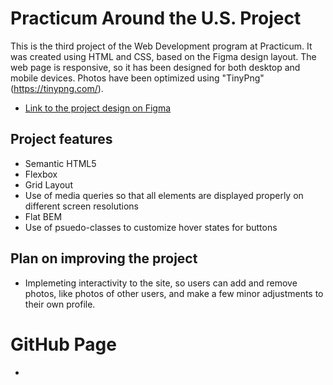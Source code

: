 # Practicum Around the U.S. Project

This is the third project of the Web Development program at Practicum. It was created using HTML and CSS, based on the Figma design layout. The web page is responsive, so it has been designed for both desktop and mobile devices. Photos have been optimized using "TinyPng" (https://tinypng.com/).

- [Link to the project design on Figma](https://www.figma.com/file/ii4xxsJ0ghevUOcssTlHZv/Sprint-3%3A-Around-the-US?node-id=0%3A1)

## Project features

- Semantic HTML5
- Flexbox
- Grid Layout
- Use of media queries so that all elements are displayed properly on different screen resolutions
- Flat BEM
- Use of psuedo-classes to customize hover states for buttons

## Plan on improving the project

- Implemeting interactivity to the site, so users can add and remove photos, like photos of other users, and make a few minor adjustments to their own profile.

# GitHub Page

- [link to github page]: (https://toriroe.github.io/se_project_aroundtheus)
